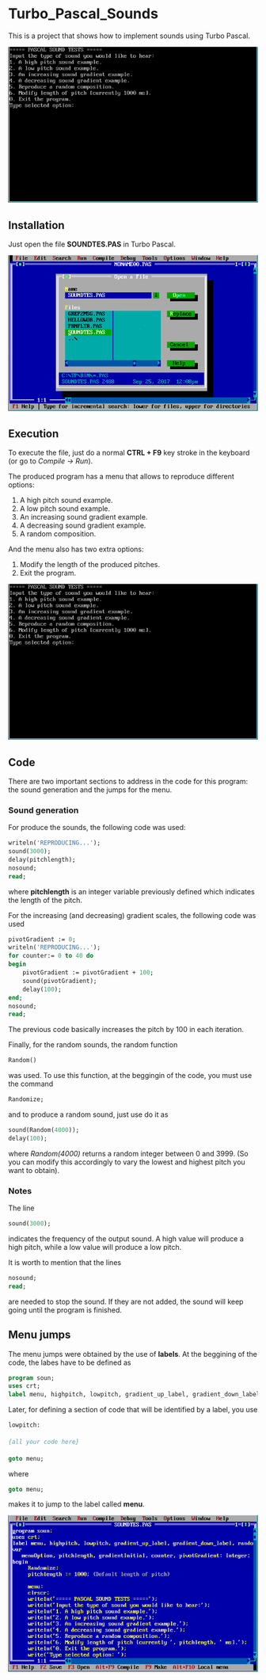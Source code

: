 # Turbo_Pascal_Sounds

This is a project that shows how to implement sounds using Turbo Pascal.

![demo01](/images/demo.gif?raw=true)

## Installation

Just open the file **SOUNDTES.PAS** in Turbo Pascal. 

![demo02](/images/open.gif?raw=true)

## Execution

To execute the file, just do a normal **CTRL + F9** key stroke in the keyboard (or go to *Compile -> Run*).

The produced program has a menu that allows to reproduce different options:
1. A high pitch sound example.
2. A low pitch sound example.
3. An increasing sound gradient example.
4. A decreasing sound gradient example.
5. A random composition.

And the menu also has two extra options:
1. Modify the length of the produced pitches.
2. Exit the program.

![demo01](/images/demo.gif?raw=true)

## Code

There are two important sections to address in the code for this program: the sound generation and the jumps for the menu.

### Sound generation

For produce the sounds, the following code was used:

```pascal
writeln('REPRODUCING...');
sound(3000);
delay(pitchlength);
nosound;
read;
```
where **pitchlength** is an integer variable previously defined which indicates the length of the pitch.

For the increasing (and decreasing) gradient scales, the following code was used
```pascal
pivotGradient := 0;
writeln('REPRODUCING...');
for counter:= 0 to 40 do
begin
	pivotGradient := pivotGradient + 100;
	sound(pivotGradient);
	delay(100);
end;
nosound;
read;
```
The previous code basically increases the pitch by 100 in each iteration.

Finally, for the random sounds, the random function
```pascal
Random()
```
was used. To use this function, at the beggingin of the code, you must use the command
```pascal
Randomize;
```
and to produce a random sound, just use do it as
```pascal
sound(Random(4000));
delay(100);
```
where *Random(4000)* returns a random integer between 0 and 3999. (So you can modify this accordingly to vary the lowest and highest pitch you want to obtain).

### Notes

The line
```pascal
sound(3000);
```
indicates the frequency of the output sound. A high value will produce a high pitch, while a low value will produce a low pitch.

It is worth to mention that the lines
```pascal
nosound;
read;
```
are needed to stop the sound. If they are not added, the sound will keep going until the program is finished.

## Menu jumps

The menu jumps were obtained by the use of **labels**. At the beggining of the code, the labes have to be defined as
```pascal
program soun;
uses crt;
label menu, highpitch, lowpitch, gradient_up_label, gradient_down_label, random_label, correction_label, exitlabel;
```
Later, for defining a section of code that will be identified by a label, you use
```pascal
lowpitch:

{all your code here}

goto menu;
```
where
```pascal
goto menu;
```
makes it to jump to the label called **menu**.

![demo02](/images/gif_pascal_01.gif?raw=true)